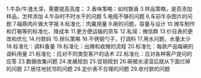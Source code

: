 1.牛杂/牛渣太深，需要提高高度；
2.香味策略：如何飘香
3.样品策略，是否添加样品，怎样添加
4.牛杂时不时水干的问题
5.电瓶不够的问题
6.车前牛杂图片的问题
7.福鼎肉片做大字报
8.标准化：肉羹用量
9.碗的问题，容量与设计
10.摊车制作和灯箱等的标准化、降成本
11.更方便运输的货车
12.私域：微信群
13.价目表的更改和优化
14.付款码
15.排队策略
16.不锈钢勺子，打调料
17.用水问题，水量太少
18.标准化：调料备量
19.标准化：出摊和收摊的流程
20.标准化：每款产品每碗的调料用量
21.标准化：应对不同类型客户的话术
22.标准化：应对各种客户提问的应答
23.数据收集问题
24.发展规划
25.促销规划
26.碗被水浸湿后就从下面烂掉的问题
27.居住地扰邻的问题
28.定价表不合理的问题
29.收付款的问题
